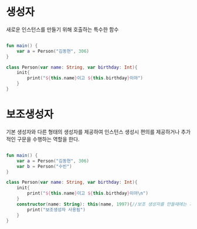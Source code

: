 # 생성자

새로운 인스턴스를 만들기 위해 호출하는 특수한 함수

```kotlin

fun main() {
    var a = Person("김동현", 306)
}

class Person(var name: String, var birthday: Int){
    init{
        print("${this.name}이고 ${this.birthday}이야")
    }
}

``` 

# 보조생성자

기본 생성자와 다른 형태의 생성자를 제공하여 인스턴스 생성시 편의를 제공하거나 추가적인 구문을 수행하는 역할을 한다.

```kotlin

fun main() {
    var a = Person("김동현", 306)
    var b = Person("수빈")
}

class Person(var name: String, var birthday: Int){
    init{
        print("${this.name}이고 ${this.birthday}이야\n")
    }
    constructor(name: String): this(name, 1997){//보조 생성자를 만들때에는 기본 생성자를 통해 속성을 초기화해준다
        print("보조생성자 사용됨")
    } 
}

```
